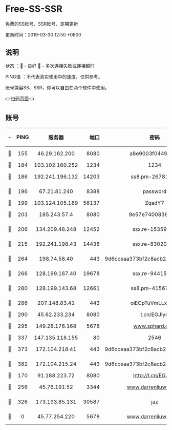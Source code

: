 # Free-SS-SSR

免费的SS账号、SSR账号，定期更新

更新时间：2019-03-30 12:50 +0800

## 说明

状态     ：🙂 - 良好 🙁 - 多次连接失败或连接超时

PING值   ：不代表真实使用中的速度，仅供参考。

账号兼容SS、SSR，你可以自由在两个软件中使用。

👉[扫码页面](https://liesauer.github.io/Free-SS-SSR/)👈

## 账号

|-|PING|服务器|端口|密码|加密方式|区域|
|:----:|:----:|:-----:|-----:|:----:|:----:|:----:|
|🙂|155|46.29.162.200|8080|a8e9003f0449cea5|chacha20-ietf|RU|
|🙂|184|103.102.160.252|1234|1234|rc4-md5|JP|
|🙂|186|192.241.196.132|14203|ss8.pm-26781562|aes-256-cfb|US|
|🙂|196|67.21.81.240|8388|password|aes-256-cfb|US|
|🙂|199|103.124.105.189|56137|ZqadY7|chacha20|US|
|🙂|203|185.243.57.4|8080|9e57e7400838a01e|chacha20-ietf|US|
|🙂|206|134.209.48.248|12452|ssx.re-15359519|aes-256-cfb|US|
|🙂|215|192.241.198.43|14438|ssx.re-83020606|aes-256-cfb|US|
|🙂|264|198.74.58.40|443|9d6cceaa373bf2c8acb22e60b6a58be6|aes-256-cfb|US|
|🙂|266|128.199.167.40|19678|ssx.re-94415415|aes-256-cfb|SG|
|🙂|280|128.199.143.68|12661|ss8.pm-41567124|aes-256-cfb|SG|
|🙂|286|207.148.83.41|443|oiECpTuVmLLxk4Ts|aes-256-cfb|AU|
|🙂|290|45.62.233.234|8080|t.cn/EGJIyrl|rc4-md5|CA|
|🙂|295|149.28.176.168|5678|www.sphard.com|aes-256-cfb|AU|
|🙂|337|147.135.118.155|80|2546|chacha20|US|
|🙂|373|172.104.218.41|443|9d6cceaa373bf2c8acb22e60b6a58be6|aes-256-cfb|US|
|🙂|382|172.104.215.24|443|9d6cceaa373bf2c8acb22e60b6a58be6|aes-256-cfb|US|
|🙂|170|91.188.223.72|8080|http://t.cn/EGJIyrl|rc4-md5|RU|
|🙂|256|45.76.191.52|3344|www.darrenliuwei.com|aes-256-cfb|JP|
|🙁|326|173.193.85.131|30587|jaz|aes-256-cfb|US|
|🙁|0|45.77.254.220|5678|www.darrenliuwei.com|aes-256-cfb|SG|
